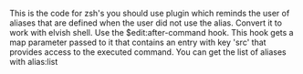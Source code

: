 This is the code for zsh's you should use plugin which reminds the user of aliases that are defined when the user did not use the alias. Convert it to work with elvish shell. Use the $edit:after-command hook. This hook gets a map parameter passed to it that contains an entry with key 'src' that provides access to the executed command. You can get the list of aliases with alias:list